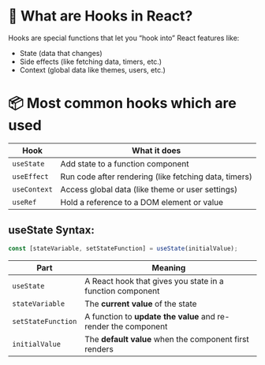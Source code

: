 # 🧠 What are Hooks in React?

Hooks are special functions that let you “hook into” React features like:
- State (data that changes)
- Side effects (like fetching data, timers, etc.)
- Context (global data like themes, users, etc.)

# 📦 Most common hooks which are used

| Hook         | What it does                                           |
|--------------|--------------------------------------------------------|
| `useState`   | Add state to a function component                      |
| `useEffect`  | Run code after rendering (like fetching data, timers)  |
| `useContext` | Access global data (like theme or user settings)       |
| `useRef`     | Hold a reference to a DOM element or value             |

## useState Syntax:

```js
const [stateVariable, setStateFunction] = useState(initialValue);
```

| Part               | Meaning                                                        |
| ------------------ | -------------------------------------------------------------- |
| `useState`         | A React hook that gives you state in a function component      |
| `stateVariable`    | The **current value** of the state                             |
| `setStateFunction` | A function to **update the value** and re-render the component |
| `initialValue`     | The **default value** when the component first renders         |